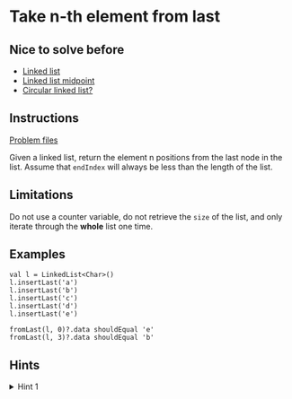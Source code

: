# Take n-th element from last

## Nice to solve before
* [Linked list](../base/LinkedList.md)
* [Linked list midpoint](../midpoint/Midpoint.md)
* [Circular linked list?](../circularcheck/CircularCheck.md)

## Instructions

[Problem files](.)

Given a linked list, return the element n positions from the last node in the list. Assume that `endIndex` will always be less than the
length of the list.

## Limitations

Do not use a counter variable, do not retrieve the `size` of the list, and only iterate through the **whole** list one time.

## Examples

```
val l = LinkedList<Char>()
l.insertLast('a')
l.insertLast('b')
l.insertLast('c')
l.insertLast('d')
l.insertLast('e')

fromLast(l, 0)?.data shouldEqual 'e'
fromLast(l, 3)?.data shouldEqual 'b'
```

## Hints

<details>
<summary>Hint 1</summary>
desc
</details>
